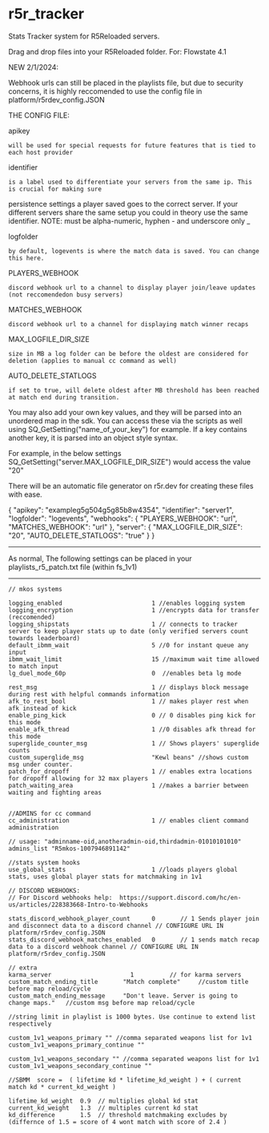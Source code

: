 # r5r_tracker
Stats Tracker system for R5Reloaded servers. 

Drag and drop files into your R5Reloaded folder. For: Flowstate 4.1


NEW 2/1/2024:

Webhook urls can still be placed in the playlists file, 
but due to security concerns, it is highly reccomended
to use the config file in platform/r5rdev_config.JSON


THE CONFIG FILE:

apikey 
	
	will be used for special requests for future features that is tied to each host provider

identifier 

	is a label used to differentiate your servers from the same ip. This is crucial for making sure 
persistence settings a player saved goes to the correct server.  If your different servers share the same setup
you could in theory use the same identifier. NOTE: must be alpha-numeric, hyphen - and underscore only _


logfolder

	by default, logevents is where the match data is saved. You can change this here.


PLAYERS_WEBHOOK

	discord webhook url to a channel to display player join/leave updates (not reccomendedon busy servers)


MATCHES_WEBHOOK

	discord webhook url to a channel for displaying match winner recaps

MAX_LOGFILE_DIR_SIZE

	size in MB a log folder can be before the oldest are considered for deletion (applies to manual cc command as well)

AUTO_DELETE_STATLOGS

	if set to true, will delete oldest after MB threshold has been reached at match end during transition. 


You may also add your own key values, and they will be parsed into an unordered map in the sdk. 
You can access these via the scripts as well using SQ_GetSetting("name_of_your_key") for example.
If a key contains another key, it is parsed into an object style syntax.

For example, in the below settings SQ_GetSetting("server.MAX_LOGFILE_DIR_SIZE") would access the value "20"

There will be an automatic file generator on r5r.dev for creating these files with ease. 

{
    "apikey": "exampleg5g504g5g85b8w4354",
    "identifier": "server1",
    "logfolder": "logevents",
    "webhooks": {
        "PLAYERS_WEBHOOK": "url",
        "MATCHES_WEBHOOK": "url"
    },
    "server": {
        "MAX_LOGFILE_DIR_SIZE": "20",
        "AUTO_DELETE_STATLOGS": "true"
    }
}



______________________________________________________________________
As normal, 
The following settings can be placed in your playlists_r5_patch.txt file (within fs_1v1)
______________________________________________________________________


	// mkos systems

	logging_enabled 						1 //enables logging system
	logging_encryption						1 //encrypts data for transfer (reccomended)
	logging_shipstats 						1 // connects to tracker server to keep player stats up to date (only verified servers count towards leaderboard)
	default_ibmm_wait						5 //0 for instant queue any input
	ibmm_wait_limit							15 //maximum wait time allowed to match input
	lg_duel_mode_60p						0  //enables beta lg mode
				
	rest_msg								1 // displays block message during rest with helpful commands information
	afk_to_rest_bool						1 // makes player rest when afk instead of kick
	enable_ping_kick						0 // 0 disables ping kick for this mode
	enable_afk_thread 						1 //0 disables afk thread for this mode
	superglide_counter_msg					1 // Shows players' superglide counts
	custom_superglide_msg					"Kewl beans" //shows custom msg under counter.
	patch_for_dropoff						1 // enables extra locations for dropoff allowing for 32 max players
	patch_waiting_area						1 //makes a barrier between waiting and fighting areas
	
	
	//ADMINS for cc command
	cc_administration						1 // enables client command administration	
	
	// usage: "adminname-oid,anotheradmin-oid,thirdadmin-01010101010"
	admins_list "R5mkos-1007946891142"

	//stats system hooks
	use_global_stats						1 //loads players global stats, uses global player stats for matchmaking in 1v1
		
	// DISCORD WEBHOOKS:
	// For Discord webhooks help:  https://support.discord.com/hc/en-us/articles/228383668-Intro-to-Webhooks
        
	stats_discord_webhook_player_count		0 		// 1 Sends player join and disconnect data to a discord channel // CONFIGURE URL IN platform/r5rdev_config.JSON
	stats_discord_webhook_matches_enabled	0 		// 1 sends match recap data to a discord webhook channel // CONFIGURE URL IN platform/r5rdev_config.JSON

	// extra
	karma_server	                  1          // for karma servers
	custom_match_ending_title		"Match complete"	 //custom title before map reload/cycle
	custom_match_ending_message		"Don't leave. Server is going to change maps."	 //custom msg before map reload/cycle		
	
	//string limit in playlist is 1000 bytes. Use continue to extend list respectively

	custom_1v1_weapons_primary "" //comma separated weapons list for 1v1
	custom_1v1_weapons_primary_continue ""

	custom_1v1_weapons_secondary "" //comma separated weapons list for 1v1
	custom_1v1_weapons_secondary_continue "" 
	
	//SBMM  score =  ( lifetime kd * lifetime_kd_weight ) + ( current match kd * current_kd_weight )

	lifetime_kd_weight 	0.9  // multiplies global kd stat
	current_kd_weight 	1.3	 // multiples current kd stat
	kd_difference		1.5  // threshold matchmaking excludes by (differnce of 1.5 = score of 4 wont match with score of 2.4 )
